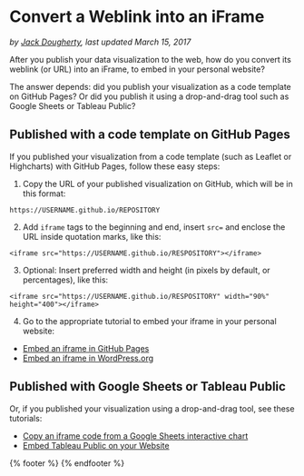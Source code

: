 # Convert a Weblink into an iFrame
*by [Jack Dougherty](../introduction/who.md), last updated March 15, 2017*

After you publish your data visualization to the web, how do you convert its weblink (or URL) into an iFrame, to embed in your personal website?

The answer depends: did you publish your visualization as a code template on GitHub Pages? Or did you publish it using a drop-and-drag tool such as Google Sheets or Tableau Public?

## Published with a code template on GitHub Pages
If you published your visualization from a code template (such as Leaflet or Highcharts) with GitHub Pages, follow these easy steps:

1) Copy the URL of your published visualization on GitHub, which will be in this format:
```
https://USERNAME.github.io/REPOSITORY
```

2) Add ```iframe``` tags to the beginning and end, insert ```src=``` and enclose the URL inside quotation marks, like this:
```
<iframe src="https://USERNAME.github.io/RESPOSITORY"></iframe>
```

3) Optional: Insert preferred width and height (in pixels by default, or percentages), like this:
```
<iframe src="https://USERNAME.github.io/RESPOSITORY" width="90%" height="400"></iframe>
```

4) Go to the appropriate tutorial to embed your iframe in your personal website:
- [Embed an iframe in GitHub Pages](../iframe-github)
- [Embed an iframe in WordPress.org](../iframe-wordpress)

## Published with Google Sheets or Tableau Public
Or, if you published your visualization using a drop-and-drag tool, see these tutorials:
- [Copy an iframe code from a Google Sheets interactive chart](../iframe-google-sheets)
- [Embed Tableau Public on your Website](../tableau)

{% footer %}
{% endfooter %}
